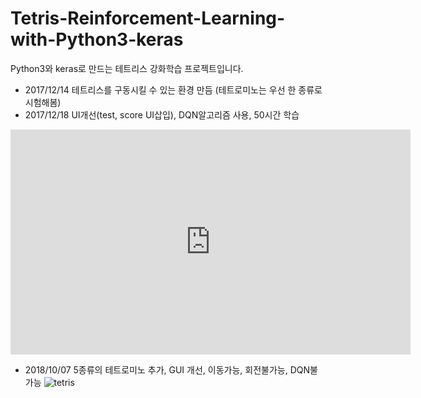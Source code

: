 # Tetris-Reinforcement-Learning-with-Python3-keras
Python3와 keras로 만드는 테트리스 강화학습 프로젝트입니다.

- 2017/12/14 테트리스를 구동시킬 수 있는 환경 만듬 (테트로미노는 우선 한 종류로 시험해봄)
- 2017/12/18 UI개선(test, score UI삽입), DQN알고리즘 사용, 50시간 학습
<iframe width="640" height="360" src="https://www.youtube.com/embed/TU2vnawSil0" frameborder="0" gesture="media" allowfullscreen=""></iframe>

- 2018/10/07 5종류의 테트로미노 추가, GUI 개선, 이동가능, 회전불가능, DQN불가능
![tetris](https://user-images.githubusercontent.com/22426868/46579909-2feea500-ca55-11e8-8f77-bce88e78b4f6.png)

